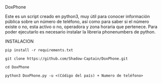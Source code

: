 DoxPhone

Este es un script creado en python3, muy útil para conocer información pública sobre un número de teléfono,
así como para saber si el número existe o no, esta activo o no, operadora y zona horaria que pertenece.
Para poder ejecutarlo es necesario instalar la libreria phonenumbers de python.


INSTALACION

`pip install -r requirements.txt`

`git clone https://github.com/Shadow-Captain/DoxPhone.git`

`cd DoxPhone`

`python3 DoxPhone.py -u <(Código del país) + Numero de teléfono>`
